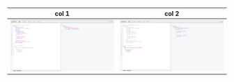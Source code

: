 | col 1                                          | col 2                                       |
| ---------------------------------------------- | ------------------------------------------- |
| <img src="./mutation-graphql.png" width="720"> | <img src="./query-graphql.png" width="720"> |
